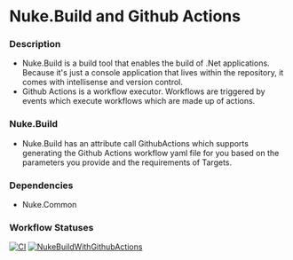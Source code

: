 # Nuke.Build and Github Actions

### Description

* Nuke.Build is a build tool that enables the build of .Net applications. Because it's just a console application that lives within the repository, it comes with intellisense and version control.
* Github Actions is a workflow executor. Workflows are triggered by events which execute workflows which are made up of actions.

### Nuke.Build

* Nuke.Build has an attribute call GithubActions which supports generating the Github Actions workflow yaml file for you based on the parameters you provide and the requirements of Targets.

### Dependencies

* Nuke.Common

### Workflow Statuses

[![CI](https://github.com/Jarryd460/NukeBuildWithGithubActions/actions/workflows/ci.yml/badge.svg)](https://github.com/Jarryd460/NukeBuildWithGithubActions/actions/workflows/ci.yml)
[![NukeBuildWithGithubActions](https://github.com/Jarryd460/NukeBuildWithGithubActions/actions/workflows/dotnet.yml/badge.svg)](https://github.com/Jarryd460/NukeBuildWithGithubActions/actions/workflows/dotnet.yml)
